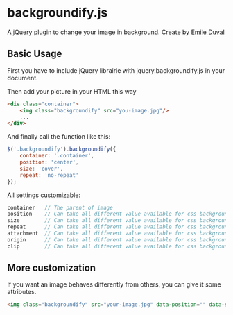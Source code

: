 # backgroundify.js

A jQuery plugin to change your image in background.
Create by [Emile Duval](http://www.emileduval.be)

## Basic Usage
First you have to include jQuery librairie with jquery.backgroundify.js in your document.


Then add your picture in your HTML this way
````html
<div class="container">
	<img class="backgroundify" src="you-image.jpg"/>
	...
</div>
````

And finally call the function like this:
````javascript
$('.backgroundify').backgroundify({
	container: '.container',
	position: 'center',
	size: 'cover',
	repeat: 'no-repeat'
});
````

All settings customizable:
````javascript
container	// The parent of image
position	// Can take all different value available for css background-position property (default value: center);
size		// Can take all different value available for css background-size property (default value: cover);
repeat		// Can take all different value available for css background-repeat property (default value: no-repeat);
attachment	// Can take all different value available for css background-attachment property (default value: fixed);
origin		// Can take all different value available for css background-origin property (default value: padding-box);
clip		// Can take all different value available for css background-clip property (default value: padding-box);
````

## More customization

If you want an image behaves differently from others, you can give it some attributes.

````html
<img class="backgroundify" src="your-image.jpg" data-position="" data-size="" data-repeat="" data-attachment="" data-origin="" data-clip="" />
````
